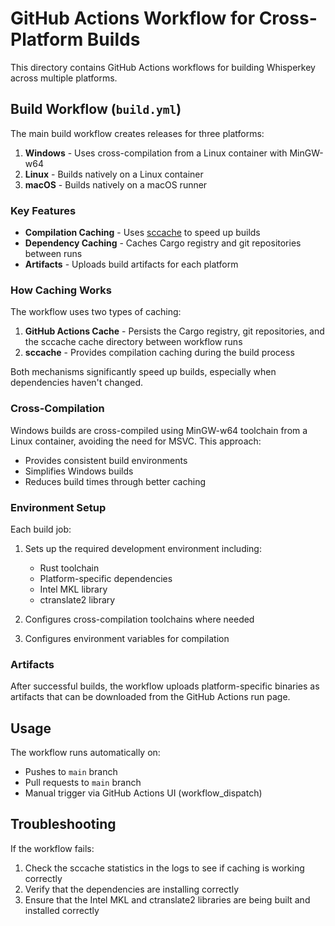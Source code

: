 # GitHub Actions Workflow for Cross-Platform Builds

This directory contains GitHub Actions workflows for building Whisperkey across multiple platforms.

## Build Workflow (`build.yml`)

The main build workflow creates releases for three platforms:

1. **Windows** - Uses cross-compilation from a Linux container with MinGW-w64
2. **Linux** - Builds natively on a Linux container
3. **macOS** - Builds natively on a macOS runner

### Key Features

- **Compilation Caching** - Uses [sccache](https://github.com/mozilla/sccache) to speed up builds
- **Dependency Caching** - Caches Cargo registry and git repositories between runs
- **Artifacts** - Uploads build artifacts for each platform

### How Caching Works

The workflow uses two types of caching:

1. **GitHub Actions Cache** - Persists the Cargo registry, git repositories, and the sccache cache directory between workflow runs
2. **sccache** - Provides compilation caching during the build process

Both mechanisms significantly speed up builds, especially when dependencies haven't changed.

### Cross-Compilation

Windows builds are cross-compiled using MinGW-w64 toolchain from a Linux container, avoiding the need for MSVC. This approach:

- Provides consistent build environments
- Simplifies Windows builds
- Reduces build times through better caching

### Environment Setup

Each build job:

1. Sets up the required development environment including:

   - Rust toolchain
   - Platform-specific dependencies
   - Intel MKL library
   - ctranslate2 library

2. Configures cross-compilation toolchains where needed

3. Configures environment variables for compilation

### Artifacts

After successful builds, the workflow uploads platform-specific binaries as artifacts that can be downloaded from the GitHub Actions run page.

## Usage

The workflow runs automatically on:

- Pushes to `main` branch
- Pull requests to `main` branch
- Manual trigger via GitHub Actions UI (workflow_dispatch)

## Troubleshooting

If the workflow fails:

1. Check the sccache statistics in the logs to see if caching is working correctly
2. Verify that the dependencies are installing correctly
3. Ensure that the Intel MKL and ctranslate2 libraries are being built and installed correctly
